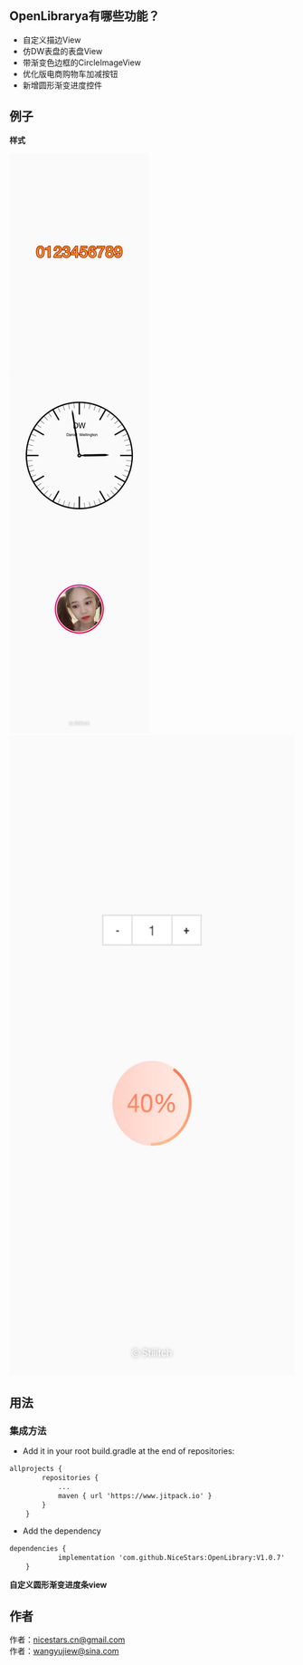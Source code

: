 ## OpenLibrarya有哪些功能？ ##

* 自定义描边View
* 仿DW表盘的表盘View
* 带渐变色边框的CircleImageView
* 优化版电商购物车加减按钮
* 新增圆形渐变进度控件

## 例子 ##

**样式**


<img src="https://github.com/NiceStars/OpenLibrary/blob/master/image/WechatIMG7.jpeg"/>
<img width="540" height="1130" src="https://github.com/NiceStars/OpenLibrary/blob/master/image/WechatIMG6.jpeg"/>


## 用法 ##
### 集成方法 ###
* Add it in your root build.gradle at the end of repositories:
```
allprojects {
		repositories {
			...
			maven { url 'https://www.jitpack.io' }
		}
	}
```
* Add the dependency
```
dependencies {
	        implementation 'com.github.NiceStars:OpenLibrary:V1.0.7'
	}
```

**自定义圆形渐变进度条view**


## 作者 ##
作者：nicestars.cn@gmail.com</br>作者：wangyujiew@sina.com
